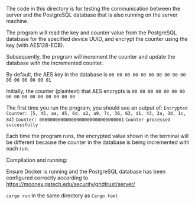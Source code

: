 The code in this directory is for testing the communication between the server and the PostgreSQL database that is also running on the server machine. 

The program will read the key and counter value from the PostgreSQL database for the specified device UUID, and encrypt the counter using the key (with AES128-ECB).

Subsequently, the program will increment the counter and update the database with the incremented counter.

By default, the AES key in the database is `00 00 00 00 00 00 00 00 00 00 00 00 00 00 00 01`

Initially, the counter (plaintext) that AES encrypts is `00 00 00 00 00 00 00 00 00 00 00 00 00 00 00 00`

The first time you run the program, you should see an output of:
`Encrypted Counter: [5, 45, aa, d5, 6d, a2, a9, 7c, 36, 63, d1, 43, 2a, 3d, 1c, 84]`
`Counter: 00000000000000000000000000000001`
`Counter processed successfully`


Each time the program runs, the encrypted value shown in the terminal will be different because the counter in the database is being incremented with each run. 

Compilation and running:

Ensure Docker is running and the PostgreSQL database has been configured correctly according to https://mooney.gatech.edu/security/gridtrust/server/

`cargo run` in the same directory as `Cargo.toml`
